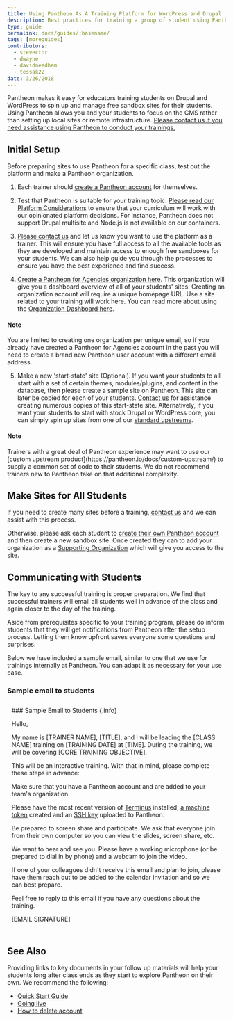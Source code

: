 ```yaml
---
title: Using Pantheon As A Training Platform for WordPress and Drupal
description: Best practices for training a group of student using Pantheon
type: guide
permalink: docs/guides/:basename/
tags: [moreguides]
contributors:
  - stevector
  - dwayne
  - davidneedham
  - tessak22
date: 3/26/2018
---
```


Pantheon makes it easy for educators training students on Drupal and WordPress to spin up and manage free sandbox sites for their students. Using Pantheon allows you and your students to focus on the CMS rather than setting up local sites or remote infrastructure. [Please contact us if you need assistance using Pantheon to conduct your trainings.](https://pantheon.io/trainers)

## Initial Setup

Before preparing sites to use Pantheon for a specific class, test out the platform and make a Pantheon organization.

 1. Each trainer should [create a Pantheon account](https://pantheon.io/register) for themselves.

 2. Test that Pantheon is suitable for your training topic. [Please read our Platform Considerations](https://pantheon.io/docs/platform-considerations/) to ensure that your curriculum will work with our opinionated platform decisions. For instance, Pantheon does not support Drupal multisite and Node.js is not available on our containers.

 3. [Please contact us](https://pantheon.io/trainers) and let us know you want to use the platform as a trainer. This will ensure you have full access to all the available tools as they are developed and maintain access to enough free sandboxes for your students. We can also help guide you through the processes to ensure you have the best experience and find success.

 4. [Create a Pantheon for Agencies organization here](https://dashboard.pantheon.io/organizations/create-agency). This organization will give you a dashboard overview of all of your students' sites. Creating an organization account will require a unique homepage URL. Use a site related to your training will work here. You can read more about using the [Organization Dashboard here](https://pantheon.io/docs/organizations/).

<div class="alert alert-info">
  <h4 class="info">Note</h4>
  <p markdown="1">
	You are limited to creating one organization per unique email, so if you already have created a Pantheon for Agencies account in the past you will need to create a brand new Pantheon user account with a different email address.  
  </p>
</div>

 5. Make a new 'start-state' site (Optional). If you want your students to all start with a set of certain themes, modules/plugins, and content in the database, then please create a sample site on Pantheon. This site can later be copied for each of your students. [Contact us](https://pantheon.io/trainers) for assistance creating numerous copies of this start-state site. Alternatively, if you want your students to start with stock Drupal or WordPress core, you can simply spin up sites from one of our [standard upstreams](https://pantheon.io/docs/start-state/).

<div class="alert alert-info">
  <h4 class="info">Note</h4>
  <p markdown="1">
Trainers with a great deal of Pantheon experience may want to use our [custom upstream product](https://pantheon.io/docs/custom-upstream/) to supply a common set of code to their students. We do not recommend trainers new to Pantheon take on that additional complexity.
  </p>
</div>

## Make Sites for All Students

If you need to create many sites before a training, [contact us](https://pantheon.io/trainers) and we can assist with this process.

Otherwise, please ask each student to [create their own Pantheon account](https://pantheon.io/register) and then create a new sandbox site.  Once created they can to add your organization as a [Supporting Organization](https://pantheon.io/docs/organization-dashboard/) which will give you access to the site.

## Communicating with Students

 The key to any successful training is proper preparation. We find that successful trainers will email all students well in advance of the class and again closer to the day of the training.

 Aside from prerequisites specific to your training program, please do inform students that they will get notifications from Pantheon after the setup process. Letting them know upfront saves everyone some questions and surprises.

 Below we have included a sample email, similar to one that we use for trainings internally at Pantheon. You can adapt it as necessary for your use case.



 <div class="panel panel-drop panel-guide" id="accordion">
   <div class="panel-heading panel-drop-heading">
     <a class="accordion-toggle panel-drop-title collapsed" data-toggle="collapse" data-parent="#accordion" data-proofer-ignore data-target="#sample-email">
       <h3 class="info panel-title panel-drop-title" style="cursor:pointer;"><span style="line-height:.9" class="glyphicons glyphicons-question-sign"></span>Sample email to students</h3>
     </a>
   </div>
   <div id="sample-email" class="collapse" markdown="1" style="padding:10px;">
   ### Sample Email to Students {.info}
   <p>Hello,</p>

   <p>My name is [TRAINER NAME], [TITLE], and I will be leading the [CLASS NAME] training on [TRAINING DATE] at [TIME]. During the training, we will be covering [CORE TRAINING OBJECTIVE].
   </p>

   <p>This will be an interactive training. With that in mind, please complete these steps in advance:
   </p>

   <p>Make sure that you have a Pantheon account and are added to your team's organization.</p>

   <p>Please have the most recent version of <a href="https://pantheon.io/docs/terminus/">Terminus</a> installed, <a href="https://pantheon.io/docs/machine-tokens/">a machine token</a> created and an <a href="https://pantheon.io/docs/ssh-keys/">SSH key</a> uploaded to Pantheon.</p>

   <p>Be prepared to screen share and participate. We ask that everyone join from their own computer so you can view the slides, screen share, etc.</p>

   <p>We want to hear and see you. Please have a working microphone (or be prepared to dial in by phone) and a webcam to join the video.</p>

   <p>If one of your colleagues didn't receive this email and plan to join, please have them reach out to be added to the calendar invitation and so we can best prepare.</p>

   <p>Feel free to reply to this email if you have any questions about the training.</p>

  <p>[EMAIL SIGNATURE]</p>
   </div>
 </div>

## See Also

 Providing links to key documents in your follow up materials will help your students long after class ends as they start to explore Pantheon on their own. We recommend the following:

 - [Quick Start Guide](https://pantheon.io/docs/guides/quickstart/)
 - [Going live](https://pantheon.io/docs/guides/launch/)
 - [How to delete account](https://pantheon.io/docs/delete-account/)
